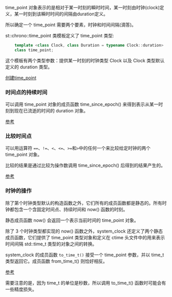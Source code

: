 
time_point 对象表示的是相对于某一时刻的瞬时时间，某一时刻由时钟(clock)定义，某一时刻到该瞬时时间的间隔由duration定义。

所以确定一个 time_point 需要两个要素，时钟和时间间隔(滴答)。

st::chrono::time_point 类模板定义了 time_point 类型:
```c++
    template <class Clock, class Duration = typename Clock::duration>
    class time_point;
```
这个模板有两个类型参数：提供某一时刻的时钟类型 Clock 以及 Clock 类型默认定义的 duration 类型。

[创建time_point](04_chrono/05_time_point_create.cpp)


### 时间点的持续时间

可以调用 time_point 对象的成员函数 time_since_epoch() 来得到表示从某一时刻到现在已流逝的时间的 duration 对象。

[参考](04_chrono/06_time_point_duration.cpp)


### 比较时间点

可以用运算符 `==`、`!=`、`<`、`<=`、`>=`和`>`中的任何一个来比较给定时钟的两个 time_point 对象。

比较的结果是通过比较为操作数调用 time_since_epoch() 后得到的结果产生的。

[参考](04_chrono/07_time_point_compare.cpp)


### 时钟的操作

除了第个时钟类型默认的构造函数之外，它们所有的成员函数都是静态的。所有时钟都包含一个含固定时间点、持续时间和 now() 函数的时刻。

静态成员函数 now() 会返回一个表示当前时间的 time_point 对象。

除了 3 个时钟类型都实现的 now() 函数之外，system_clock 还定义了两个静态成员函数，它们提供了 time_point 类型对象和定义在 ctime 头文件中的用来表示时间间隔 std::time_t 类型的对象之间的转换。

system_clock 的成员函数 `to_time_t()` 接受一个 time_point 参数，并以 time_t 类型返回它。成员函数 from_time_t() 则恰好相反。

[参考](04_chrono/08_time_point_ctime.cpp)

需要注意的是，因为 time_t 的单位是秒数，所以调用 to_time_t() 函数时可能会有一些精度损失。


